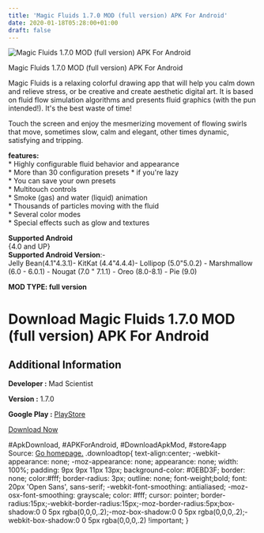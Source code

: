 ```yaml
---
title: 'Magic Fluids 1.7.0 MOD (full version) APK For Android'
date: 2020-01-18T05:28:00+01:00
draft: false
---
```


![Magic Fluids 1.7.0 MOD (full version) APK For Android](https://i2.wp.com/apkhome.net/wp-content/uploads/2020/01/Magic-Fluids-1.7.0-MOD-full-version.png "Magic Fluids 1.7.0 MOD (full version) APK For Android")

  

Magic Fluids 1.7.0 MOD (full version) APK For Android

Magic Fluids is a relaxing colorful drawing app that will help you calm down and relieve stress, or be creative and create aesthetic digital art. It is based on fluid flow simulation algorithms and presents fluid graphics (with the pun intended!). It's the best waste of time!

Touch the screen and enjoy the mesmerizing movement of flowing swirls that move, sometimes slow, calm and elegant, other times dynamic, satisfying and tripping.

**features:**  
\* Highly configurable fluid behavior and appearance  
\* More than 30 configuration presets \* if you're lazy  
\* You can save your own presets  
\* Multitouch controls  
\* Smoke (gas) and water (liquid) animation  
\* Thousands of particles moving with the fluid  
\* Several color modes  
\* Special effects such as glow and textures

**Supported Android**  
{4.0 and UP}  
**Supported Android Version**:-  
Jelly Bean(4.1"4.3.1)- KitKat (4.4"4.4.4)- Lollipop (5.0"5.0.2) - Marshmallow (6.0 - 6.0.1) - Nougat (7.0 " 7.1.1) - Oreo (8.0-8.1) - Pie (9.0)

**MOD TYPE: full version**

Download Magic Fluids 1.7.0 MOD (full version) APK For Android
==============================================================

Additional Information
----------------------

**Developer :** Mad Scientist

**Version :** 1.7.0

**Google Play :** [PlayStore](https://play.google.com/store/apps/details?id=com.magicfluids)

  

[Download Now](https://store4app.co/post/magic-fluids-1-7-0-mod-full-version-apk-for-android_1579285066)

  
#ApkDownload, #APKForAndroid, #DownloadApkMod, #store4app  
Source: [Go homepage.](https://store4app.co/post/magic-fluids-1-7-0-mod-full-version-apk-for-android_1579285066) .downloadtop{ text-align:center; -webkit-appearance: none; -moz-appearance: none; appearance: none; width: 100%; padding: 9px 9px 11px 13px; background-color: #0EBD3F; border: none; color:#fff; border-radius: 3px; outline: none; font-weight;bold; font: 20px 'Open Sans', sans-serif; -webkit-font-smoothing: antialiased; -moz-osx-font-smoothing: grayscale; color: #fff; cursor: pointer; border-radius:15px;-webkit-border-radius:15px;-moz-border-radius:5px;box-shadow:0 0 5px rgba(0,0,0,.2);-moz-box-shadow:0 0 5px rgba(0,0,0,.2);-webkit-box-shadow:0 0 5px rgba(0,0,0,.2) !important; }